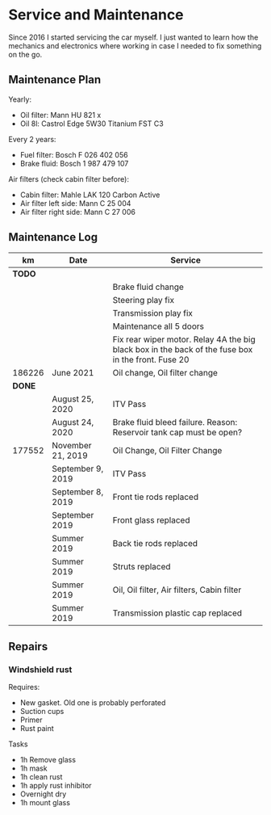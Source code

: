 # Service and Maintenance

Since 2016 I started servicing the car myself. I just wanted to learn how the mechanics and electronics where working in case I needed to fix something on the go.

## Maintenance Plan

Yearly:

- Oil filter: Mann HU 821 x
- Oil 8l: Castrol Edge 5W30 Titanium FST C3

Every 2 years:

- Fuel filter: Bosch F 026 402 056
- Brake fluid: Bosch 1 987 479 107

Air filters (check cabin filter before):

- Cabin filter: Mahle LAK 120 Carbon Active
- Air filter left side: Mann C 25 004
- Air filter right side: Mann C 27 006

## Maintenance Log

| km	   |	 Date          | Service                                    |
| -------- | ----------------- | ------------------------------------------ |
| **TODO** |		       |					    |
|          |                   | Brake fluid change                         |
|          |                   | Steering play fix                          |
|          |                   | Transmission play fix                      |
| 	   |		       | Maintenance all 5 doors		    |
|	   |		       | Fix rear wiper motor. Relay 4A the big black box in the back of the fuse box in the front. Fuse 20			    |
| 186226   | June 2021         | Oil change, Oil filter change              |
| **DONE** |		       |					    |
|          | August 25, 2020   | ITV Pass                                   |
|          | August 24, 2020   | Brake fluid bleed failure. Reason: Reservoir tank cap must be open?  |
| 177552   | November 21, 2019 | Oil Change, Oil Filter Change              |
|          | September 9, 2019 | ITV Pass                                   |
|          | September 8, 2019 | Front tie rods replaced                    |
|          | September 2019    | Front glass replaced                       |
|          | Summer 2019       | Back tie rods replaced                     |
|          | Summer 2019       | Struts replaced                            |
|          | Summer 2019       | Oil, Oil filter, Air filters, Cabin filter |
|          | Summer 2019       | Transmission plastic cap replaced          |


## Repairs

### Windshield rust

Requires:
- New gasket. Old one is probably perforated
- Suction cups
- Primer
- Rust paint

Tasks
- 1h Remove glass
- 1h mask
- 1h clean rust
- 1h apply rust inhibitor
- Overnight dry
- 1h mount glass

